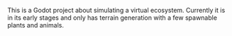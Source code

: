 This is a Godot project about simulating a virtual ecosystem. 
Currently it is in its early stages and only has terrain generation with a few spawnable plants and animals.

